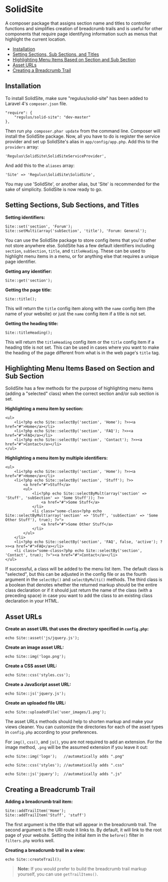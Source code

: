 SolidSite
=========

A composer package that assigns section name and titles to controller functions and simplifies creation of breadcrumb trails and is useful for other components that require page identifying information such as menus that highlight the current location.

- [Installation](#installation)
- [Setting Sections, Sub Sections, and Titles](#setting-identifiers)
- [Highlighting Menu Items Based on Section and Sub Section](#highlighting-menu-items)
- [Asset URLs](#asset-urls)
- [Creating a Breadcrumb Trail](#creating-breadcrumb-trail)

<a name="installation"></a>
## Installation

To install SolidSite, make sure "regulus/solid-site" has been added to Laravel 4's `composer.json` file.

	"require": {
		"regulus/solid-site": "dev-master"
	},

Then run `php composer.phar update` from the command line. Composer will install the SolidSite package. Now, all you have to do is register the service provider and set up SolidSite's alias in `app/config/app.php`. Add this to the `providers` array:

	'Regulus\SolidSite\SolidSiteServiceProvider',

And add this to the `aliases` array:

	'Site' => 'Regulus\SolidSite\SolidSite',

You may use 'SolidSite', or another alias, but 'Site' is recommended for the sake of simplicity. SolidSite is now ready to go.

<a name="setting-identifiers"></a>
## Setting Sections, Sub Sections, and Titles

**Setting identifiers:**

	Site::set('section', 'Forum');
	Site::setMulti(array('subSection', 'title'), 'Forum: General');

You can use the SolidSite package to store config items that you'd rather not store anywhere else. SolidSite has a few default identifiers including `section`, `subSection`, `title`, and `titleHeading`. These can be used to highlight menu items in a menu, or for anything else that requires a unique page identifier.

**Getting any identifier:**

	Site::get('section');

**Getting the page title:**

	Site::title();

This will return the `title` config item along with the `name` config item (the name of your website) or just the `name` config item if a title is not set.

**Getting the heading title:**

	Site::titleHeading();

This will return the `titleHeading` config item or the `title` config item if a heading title is not set. This can be used in cases where you want to make the heading of the page different from what is in the web page's `title` tag.

<a name="highlighting-menu-items"></a>
## Highlighting Menu Items Based on Section and Sub Section

SolidSite has a few methods for the purpose of highlighting menu items (adding a "selected" class) when the correct section and/or sub section is set.

**Highlighting a menu item by section:**

	<ul>
		<li<?php echo Site::selectBy('section', 'Home'); ?>><a href="#">Home</a></li>
		<li<?php echo Site::selectBy('section', 'FAQ'); ?>><a href="#">FAQ</a></li>
		<li<?php echo Site::selectBy('section', 'Contact'); ?>><a href="#">Contact</a></li>
	</ul>

**Highlighting a menu item by multiple identifiers:**

	<ul>
		<li<?php echo Site::selectBy('section', 'Home'); ?>><a href="#">Home</a></li>
		<li<?php echo Site::selectBy('section', 'Stuff'); ?>>
			<a href="#">Stuff</a>
			<ul>
				<li<?php echo Site::selectByMult(array('section' => 'Stuff', 'subSection' => 'Some Stuff')); ?>>
					<a href="#">Some Stuff</a>
				</li>
				<li class="some-class<?php echo Site::selectByMult(array('section' => 'Stuff', 'subSection' => 'Some Other Stuff'), true); ?>">
					<a href="#">Some Other Stuff</a>
				</li>
			</ul>
		</li>
		<li<?php echo Site::selectBy('section', 'FAQ', false, 'active'); ?>><a href="#">FAQ</a></li>
		<li class="some-class<?php echo Site::selectBy('section', 'Contact', true); ?>"><a href="#">Contact</a></li>
	</ul>

If successful, a class will be added to the menu list item. The default class is "selected", but this can be adjusted in the config file or as the fourth argument in the `selectBy()` and `selectByMulti()` methods. The third class is a boolean that denotes whether the returned markup should be the entire class declaration or if it should just return the name of the class (with a preceding space) in case you want to add the class to an existing class declaration in your HTML.

<a name="asset-urls"></a>
## Asset URLs

**Create an asset URL that uses the directory specified in `config.php`:**

	echo Site::asset('js/jquery.js');

**Create an image asset URL:**

	echo Site::img('logo.png');

**Create a CSS asset URL:**

	echo Site::css('styles.css');

**Create a JavaScript asset URL:**

	echo Site::js('jquery.js');

**Create an uploaded file URL:**

	echo Site::uploadedFile('user_images/1.png');

The asset URLs methods should help to shorten markup and make your views cleaner. You can customize the directories for each of the asset types in `config.php` according to your preferences.

For `img()`, `css()`, and `js()`, you are not required to add an extension. For the image method, `.png` will be the assumed extension if you leave it out:

	echo Site::img('logo');   //automatically adds ".png"

	echo Site::css('styles'); //automatically adds ".css"

	echo Site::js('jquery');  //automatically adds ".js"

<a name="creating-breadcrumb-trail"></a>
## Creating a Breadcrumb Trail

**Adding a breadcrumb trail item:**

	Site::addTrailItem('Home');
	Site::addTrailItem('Stuff', 'stuff')

The first argument is the title that will appear in the breadcrumb trail. The second argument is the URI route it links to. By default, it will link to the root page of your website. Setting the initial item in the `before()` filter in `filters.php` works well.

**Creating a breadcrumb trail in a view:**

	echo Site::createTrail();

> **Note:** If you would prefer to build the breadcrumb trail markup yourself, you can use `getTrailItems()`.